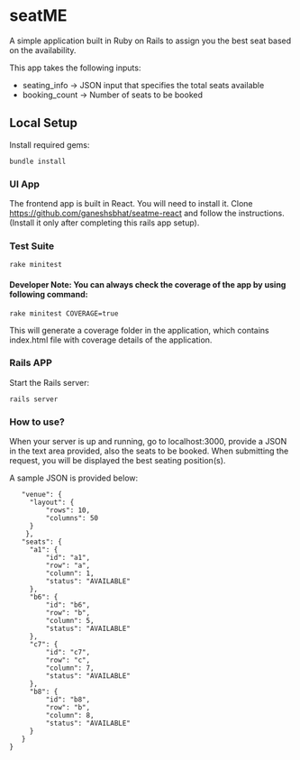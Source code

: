 # seatME

A simple application built in Ruby on Rails to assign you the best seat based on the availability.

This app takes the following inputs:
 - seating_info -> JSON input that specifies the total seats available
 - booking_count -> Number of seats to be booked

## Local Setup

Install required gems:

    bundle install

### UI App

The frontend app is built in React. You will need to install it. Clone https://github.com/ganeshsbhat/seatme-react and follow the instructions. (Install it only after completing this rails app setup).

### Test Suite

    rake minitest

#### Developer Note: You can always check the coverage of the app by using following command:

    rake minitest COVERAGE=true

This will generate a coverage folder in the application, which contains index.html file with coverage details of the application. 

### Rails APP

Start the Rails server:

    rails server

### How to use?

When your server is up and running, go to localhost:3000, provide a JSON in the text area provided, also the seats to be booked. When submitting the request, you will be displayed the best seating position(s).

A sample JSON is provided below:

   ```{
      "venue": {
        "layout": {
            "rows": 10,
            "columns": 50
        }
       },
      "seats": {
        "a1": {
            "id": "a1",
            "row": "a",
            "column": 1,
            "status": "AVAILABLE"
        },
        "b6": {
            "id": "b6",
            "row": "b",
            "column": 5,
            "status": "AVAILABLE"
        },
        "c7": {
            "id": "c7",
            "row": "c",
            "column": 7,
            "status": "AVAILABLE"
        },
        "b8": {
            "id": "b8",
            "row": "b",
            "column": 8,
            "status": "AVAILABLE"
        }
      }
   }
   ```
